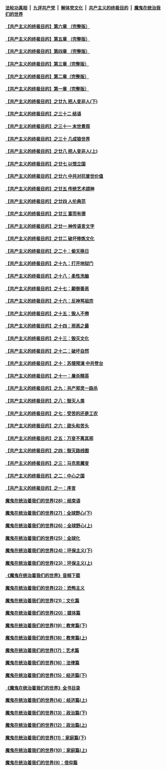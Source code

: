 ####  [法轮功真相](../../../../basic/blob/master/README.md?t=03131802) &nbsp;|&nbsp; [九评共产党](../../../../9ping.md/blob/master/README.md?t=03131802) &nbsp;|&nbsp; [解体党文化](../../../../jtdwh.md/blob/master/README.md?t=03131802)  &nbsp;|&nbsp; [共产主义的终极目的](../../../../gczydzjmd.md/blob/master/README.md?t=03131802) &nbsp;|&nbsp; [魔鬼在统治我们的世界](../../../../mgztzwmdsj.md/blob/master/README.md?t=03131802) 

#### [【共产主义的终极目的】第六章 （完整版）](../pages/nsc422/n11428913.md?t=03131802) 

#### [【共产主义的终极目的】第五章 （完整版）](../pages/nsc422/n11428912.md?t=03131802) 

#### [【共产主义的终极目的】第四章 （完整版）](../pages/nsc422/n11428907.md?t=03131802) 

#### [【共产主义的终极目的】第三章（完整版）](../pages/nsc422/n11428848.md?t=03131802) 

#### [【共产主义的终极目的】第二章（完整版）](../pages/nsc422/n11428831.md?t=03131802) 

#### [【共产主义的终极目的】第一章（完整版）](../pages/nsc422/n11417651.md?t=03131802) 

#### [【共产主义的终极目的】之廿九 把人变非人(下)](../pages/nsc422/n11344140.md?t=03131802) 

#### [【共产主义的终极目的】之三十二 结语](../pages/nsc422/n11360535.md?t=03131802) 

#### [【共产主义的终极目的】之三十一 末世景观](../pages/nsc422/n11351129.md?t=03131802) 

#### [【共产主义的终极目的】之三十 几成狼世界](../pages/nsc422/n11348280.md?t=03131802) 

#### [【共产主义的终极目的】之廿八 把人变非人(上)](../pages/nsc422/n11340492.md?t=03131802) 

#### [【共产主义的终极目的】之廿七 以恨立国](../pages/nsc422/n11336944.md?t=03131802) 

#### [【共产主义的终极目的】之廿六 中共对抗普世价值](../pages/nsc422/n11324785.md?t=03131802) 

#### [【共产主义的终极目的】之廿五 传统艺术颂神](../pages/nsc422/n11296396.md?t=03131802) 

#### [【共产主义的终极目的】之廿四 人伦典范](../pages/nsc422/n11296397.md?t=03131802) 

#### [【共产主义的终极目的】之廿三 富而有德](../pages/nsc422/n11283598.md?t=03131802) 

#### [【共产主义的终极目的】之廿一 神传语言文字](../pages/nsc422/n11263265.md?t=03131802) 

#### [【共产主义的终极目的】之廿二 破坏修炼文化](../pages/nsc422/n11245728.md?t=03131802) 

#### [【共产主义的终极目的】之二十：偷天换日](../pages/nsc422/n11238846.md?t=03131802) 

#### [【共产主义的终极目的】之十九：打开地狱门](../pages/nsc422/n11206376.md?t=03131802) 

#### [【共产主义的终极目的】之十八：柔性洗脑](../pages/nsc422/n11199994.md?t=03131802) 

#### [【共产主义的终极目的】之十七：颠倒善恶](../pages/nsc422/n11179782.md?t=03131802) 

#### [【共产主义的终极目的】之十六：反神骂祖宗](../pages/nsc422/n11166798.md?t=03131802) 

#### [【共产主义的终极目的】之十五：毁人不倦](../pages/nsc422/n11166792.md?t=03131802) 

#### [【共产主义的终极目的】之十四：邪恶之最](../pages/nsc422/n11150249.md?t=03131802) 

#### [【共产主义的终极目的】之十三：毁灭文化](../pages/nsc422/n11135227.md?t=03131802) 

#### [【共产主义的终极目的】之十二：破坏自然](../pages/nsc422/n11135214.md?t=03131802) 

#### [【共产主义的终极目的】之十：苏俄预演 中共登台](../pages/nsc422/n11118424.md?t=03131802) 

#### [【共产主义的终极目的】之十一：屠杀精英](../pages/nsc422/n11118442.md?t=03131802) 

#### [【共产主义的终极目的】之九：共产邪灵一路杀](../pages/nsc422/n11114139.md?t=03131802) 

#### [【共产主义的终极目的】之八：毁灭人类](../pages/nsc422/n11108503.md?t=03131802) 

#### [【共产主义的终极目的】之七：受苦的还是工农](../pages/nsc422/n11101809.md?t=03131802) 

#### [【共产主义的终极目的】之六：甜头和苦头](../pages/nsc422/n11096971.md?t=03131802) 

#### [【共产主义的终极目的】之五：万变不离其邪](../pages/nsc422/n11091285.md?t=03131802) 

#### [【共产主义的终极目的】之四：毁灭路线图](../pages/nsc422/n11086284.md?t=03131802) 

#### [【共产主义的终极目的】之三：马克思魔变](../pages/nsc422/n11061941.md?t=03131802) 

#### [【共产主义的终极目的】之二：中心之国](../pages/nsc422/n11047728.md?t=03131802) 

#### [【共产主义的终极目的】之一：序言](../pages/nsc422/n11086077.md?t=03131802) 

#### [魔鬼在统治着我们的世界(28)：结束语](../pages/nsc422/n10936246.md?t=03131802) 

#### [魔鬼在统治着我们的世界(27)：全球野心(下)](../pages/nsc422/n10928319.md?t=03131802) 

#### [魔鬼在统治着我们的世界(26)：全球野心(上)](../pages/nsc422/n10900318.md?t=03131802) 

#### [魔鬼在统治着我们的世界(25)：全球化](../pages/nsc422/n10788205.md?t=03131802) 

#### [魔鬼在统治着我们的世界(24)：环保主义(下)](../pages/nsc422/n10695307.md?t=03131802) 

#### [魔鬼在统治着我们的世界(23)：环保主义(上)](../pages/nsc422/n10688613.md?t=03131802) 

#### [《魔鬼在统治着我们的世界》音频下载](../pages/nsc422/n10635553.md?t=03131802) 

#### [魔鬼在统治着我们的世界(22)：恐怖主义](../pages/nsc422/n10614727.md?t=03131802) 

#### [魔鬼在统治着我们的世界(21)：文化篇](../pages/nsc422/n10597706.md?t=03131802) 

#### [魔鬼在统治着我们的世界(20)：媒体篇](../pages/nsc422/n10586579.md?t=03131802) 

#### [魔鬼在统治着我们的世界(19)：教育篇(下)](../pages/nsc422/n10564808.md?t=03131802) 

#### [魔鬼在统治着我们的世界(18)：教育篇(上)](../pages/nsc422/n10526970.md?t=03131802) 

#### [魔鬼在统治着我们的世界(17)：艺术篇](../pages/nsc422/n10499093.md?t=03131802) 

#### [魔鬼在统治着我们的世界(16)：法律篇](../pages/nsc422/n10485969.md?t=03131802) 

#### [魔鬼在统治着我们的世界(15)：经济篇(下)](../pages/nsc422/n10469975.md?t=03131802) 

#### [《魔鬼在统治着我们的世界》全书目录](../pages/nsc422/n10464261.md?t=03131802) 

#### [魔鬼在统治着我们的世界(14)：经济篇(上)](../pages/nsc422/n10457370.md?t=03131802) 

#### [魔鬼在统治着我们的世界(13)：政治篇(下)](../pages/nsc422/n10448270.md?t=03131802) 

#### [魔鬼在统治着我们的世界(12)：政治篇(上)](../pages/nsc422/n10444576.md?t=03131802) 

#### [魔鬼在统治着我们的世界(11)：家庭篇(下)](../pages/nsc422/n10440961.md?t=03131802) 

#### [魔鬼在统治着我们的世界(10)：家庭篇(上)](../pages/nsc422/n10435448.md?t=03131802) 

#### [魔鬼在统治着我们的世界(9)：信仰篇](../pages/nsc422/n10432159.md?t=03131802) 

